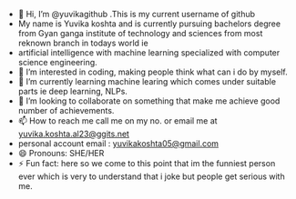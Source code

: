 - 👋 Hi, I’m @yuvikagithub .This is my current username of github
- My name is Yuvika koshta and is currently pursuing bachelors degree from Gyan ganga institute of technology and sciences from most reknown branch in todays world ie
-   artificial intelligence with machine learning specialized with computer science engineering.
- 👀 I’m interested in coding, making people think what can i do by myself.
- 🌱 I’m currently learning machine learing which comes under suitable parts ie deep learning, NLPs.
- 💞️ I’m looking to collaborate on something that make me achieve good number of achievements.
- 📫 How to reach me call me on my no. or email me at yuvika.koshta.al23@ggits.net
- personal account email : yuvikakoshta05@gmail.com
- 😄 Pronouns: SHE/HER
- ⚡ Fun fact: here so we come to this point that im the funniest person ever which is very to understand that i joke but people get serious with me.

<!---
yuvikagithub/yuvikagithub is a ✨ special ✨ repository because its `README.md` (this file) appears on your GitHub profile.
You can click the Preview link to take a look at your changes.
--->
